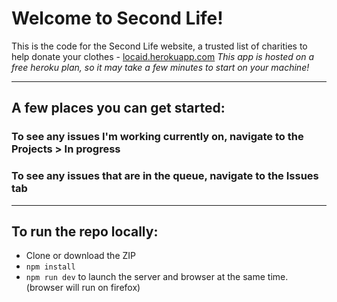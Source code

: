 # Welcome to Second Life!

This is the code for the Second Life website, a trusted list of charities to help donate your clothes - [locaid.herokuapp.com](https://locaid.herokuapp.com)
_This app is hosted on a free heroku plan, so it may take a few minutes to start on your machine!_

---

## A few places you can get started:

### To see any issues I'm working currently on, navigate to the Projects > In progress

### To see any issues that are in the queue, navigate to the Issues tab

---

## To run the repo locally:

- Clone or download the ZIP
- `npm install`
- `npm run dev` to launch the server and browser at the same time. (browser will run on firefox)
